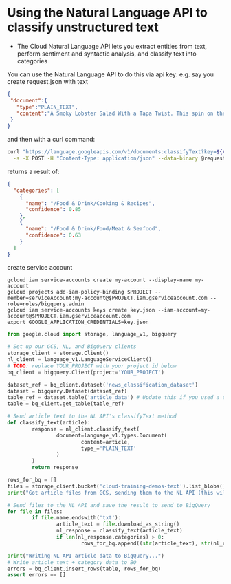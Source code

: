 # Using the Natural Language API to classify unstructured text

* The Cloud Natural Language API lets you extract entities from text, perform sentiment and syntactic analysis, and classify text into categories

You can use the Natural Language API to do this via api key:
 e.g. say you create request.json with text
 ```json
{
  "document":{
    "type":"PLAIN_TEXT",
    "content":"A Smoky Lobster Salad With a Tapa Twist. This spin on the Spanish pulpo a la gallega skips the octopus, but keeps the sea salt, olive oil, pimentón and boiled potatoes."
  }
}
```

and then with a curl command:

```bash
curl "https://language.googleapis.com/v1/documents:classifyText?key=${API_KEY}" \
  -s -X POST -H "Content-Type: application/json" --data-binary @request.json
```

returns a result of:
```json
{
  "categories": [
    {
      "name": "/Food & Drink/Cooking & Recipes",
      "confidence": 0.85
    },
    {
      "name": "/Food & Drink/Food/Meat & Seafood",
      "confidence": 0.63
    }
  ]
}
```

create service account

    gcloud iam service-accounts create my-account --display-name my-account
    gcloud projects add-iam-policy-binding $PROJECT --member=serviceAccount:my-account@$PROJECT.iam.gserviceaccount.com --role=roles/bigquery.admin
    gcloud iam service-accounts keys create key.json --iam-account=my-account@$PROJECT.iam.gserviceaccount.com
    export GOOGLE_APPLICATION_CREDENTIALS=key.json

```python
from google.cloud import storage, language_v1, bigquery

# Set up our GCS, NL, and BigQuery clients
storage_client = storage.Client()
nl_client = language_v1.LanguageServiceClient()
# TODO: replace YOUR_PROJECT with your project id below
bq_client = bigquery.Client(project='YOUR_PROJECT')

dataset_ref = bq_client.dataset('news_classification_dataset')
dataset = bigquery.Dataset(dataset_ref)
table_ref = dataset.table('article_data') # Update this if you used a different table name
table = bq_client.get_table(table_ref)

# Send article text to the NL API's classifyText method
def classify_text(article):
        response = nl_client.classify_text(
                document=language_v1.types.Document(
                        content=article,
                        type_='PLAIN_TEXT'
                )
        )
        return response

rows_for_bq = []
files = storage_client.bucket('cloud-training-demos-text').list_blobs()
print("Got article files from GCS, sending them to the NL API (this will take ~2 minutes)...")

# Send files to the NL API and save the result to send to BigQuery
for file in files:
        if file.name.endswith('txt'):
                article_text = file.download_as_string()
                nl_response = classify_text(article_text)
                if len(nl_response.categories) > 0:
                        rows_for_bq.append((str(article_text), str(nl_response.categories[0].name), str(nl_response.categories[0].confidence)))

print("Writing NL API article data to BigQuery...")
# Write article text + category data to BQ
errors = bq_client.insert_rows(table, rows_for_bq)
assert errors == []

```